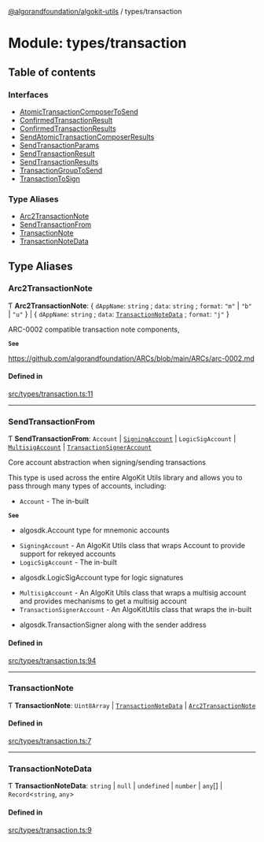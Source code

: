 [@algorandfoundation/algokit-utils](../README.md) / types/transaction

# Module: types/transaction

## Table of contents

### Interfaces

- [AtomicTransactionComposerToSend](../interfaces/types_transaction.AtomicTransactionComposerToSend.md)
- [ConfirmedTransactionResult](../interfaces/types_transaction.ConfirmedTransactionResult.md)
- [ConfirmedTransactionResults](../interfaces/types_transaction.ConfirmedTransactionResults.md)
- [SendAtomicTransactionComposerResults](../interfaces/types_transaction.SendAtomicTransactionComposerResults.md)
- [SendTransactionParams](../interfaces/types_transaction.SendTransactionParams.md)
- [SendTransactionResult](../interfaces/types_transaction.SendTransactionResult.md)
- [SendTransactionResults](../interfaces/types_transaction.SendTransactionResults.md)
- [TransactionGroupToSend](../interfaces/types_transaction.TransactionGroupToSend.md)
- [TransactionToSign](../interfaces/types_transaction.TransactionToSign.md)

### Type Aliases

- [Arc2TransactionNote](types_transaction.md#arc2transactionnote)
- [SendTransactionFrom](types_transaction.md#sendtransactionfrom)
- [TransactionNote](types_transaction.md#transactionnote)
- [TransactionNoteData](types_transaction.md#transactionnotedata)

## Type Aliases

### Arc2TransactionNote

Ƭ **Arc2TransactionNote**: { `dAppName`: `string` ; `data`: `string` ; `format`: ``"m"`` \| ``"b"`` \| ``"u"``  } \| { `dAppName`: `string` ; `data`: [`TransactionNoteData`](types_transaction.md#transactionnotedata) ; `format`: ``"j"``  }

ARC-0002 compatible transaction note components,

**`See`**

https://github.com/algorandfoundation/ARCs/blob/main/ARCs/arc-0002.md

#### Defined in

[src/types/transaction.ts:11](https://github.com/algorandfoundation/algokit-utils-ts/blob/main/src/types/transaction.ts#L11)

___

### SendTransactionFrom

Ƭ **SendTransactionFrom**: `Account` \| [`SigningAccount`](../classes/types_account.SigningAccount.md) \| `LogicSigAccount` \| [`MultisigAccount`](../classes/types_account.MultisigAccount.md) \| [`TransactionSignerAccount`](../interfaces/types_account.TransactionSignerAccount.md)

Core account abstraction when signing/sending transactions

This type is used across the entire AlgoKit Utils library and allows you to pass through
many types of accounts, including:
* `Account` - The in-built

**`See`**

 - algosdk.Account type for mnemonic accounts
* `SigningAccount` - An AlgoKit Utils class that wraps Account to provide support for rekeyed accounts
* `LogicSigAccount` - The in-built
 - algosdk.LogicSigAccount type for logic signatures
* `MultisigAccount` - An AlgoKit Utils class that wraps a multisig account and provides mechanisms to get a multisig account
* `TransactionSignerAccount` - An AlgoKitUtils class that wraps the in-built
 - algosdk.TransactionSigner along with the sender address

#### Defined in

[src/types/transaction.ts:94](https://github.com/algorandfoundation/algokit-utils-ts/blob/main/src/types/transaction.ts#L94)

___

### TransactionNote

Ƭ **TransactionNote**: `Uint8Array` \| [`TransactionNoteData`](types_transaction.md#transactionnotedata) \| [`Arc2TransactionNote`](types_transaction.md#arc2transactionnote)

#### Defined in

[src/types/transaction.ts:7](https://github.com/algorandfoundation/algokit-utils-ts/blob/main/src/types/transaction.ts#L7)

___

### TransactionNoteData

Ƭ **TransactionNoteData**: `string` \| ``null`` \| `undefined` \| `number` \| `any`[] \| `Record`<`string`, `any`\>

#### Defined in

[src/types/transaction.ts:9](https://github.com/algorandfoundation/algokit-utils-ts/blob/main/src/types/transaction.ts#L9)
